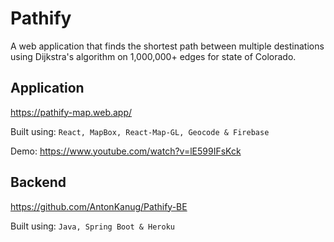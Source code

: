 # Pathify

A web application that finds the shortest path between multiple destinations using Dijkstra's algorithm on 1,000,000+ edges for state of Colorado.


## Application

https://pathify-map.web.app/

Built using: `React, MapBox, React-Map-GL, Geocode & Firebase`

Demo: https://www.youtube.com/watch?v=lE599IFsKck

## Backend

https://github.com/AntonKanug/Pathify-BE

Built using: `Java, Spring Boot & Heroku`


